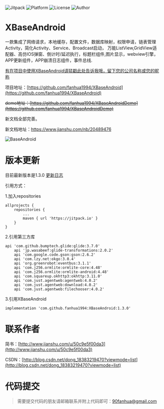 ![Jitpack](https://jitpack.io/v/fanhua1994/XBaseAndroid.svg)
![Platform](https://img.shields.io/badge/Platform-Android-ff69b4.svg)
![License](https://img.shields.io/github/license/alibaba/dubbo.svg)
![Author](https://img.shields.io/badge/Author-%E7%B9%81%E5%8D%8E-blue.svg)

# XBaseAndroid
一款集成了网络请求，本地缓存，配置文件，数据库映射，权限申请，链表管理Activity，简化Activity、Service、Broadcast启动，
万能ListView,GridView适配器、高仿IOS弹窗、倒计时/延迟执行，标题栏组件,图片显示，webview引擎，APP更新组件，APP崩溃日志组件，事件总线.

[有在项目中使用XBaseAndroid请猛戳此处告诉我哦，留下您的公司名称或您的昵称](https://github.com/fanhua1994/XBaseAndroid/issues/3)

项目地址：[https://github.com/fanhua1994/XBaseAndroid](https://github.com/fanhua1994/XBaseAndroid)

~~demo地址：[https://github.com/fanhua1994/XBaseAndroidDemo](https://github.com/fanhua1994/XBaseAndroidDemo)~~

新文档全部完善。

新文档地址：https://www.jianshu.com/nb/20489476

![BaseAndroid](https://github.com/fanhua1994/BaseAndroid/blob/master/image/logo.png?raw=true)

# 版本更新
目前最新版本是1.3.0
[更新日志](https://github.com/fanhua1994/XBaseAndroid/blob/master/LOG.md)

引用方式：

1.加入repositories
```
allprojects {
    repositories {
        ...
        maven { url 'https://jitpack.io' }
    }
}
```
2.引用第三方库
```
api 'com.github.bumptech.glide:glide:3.7.0'
    api 'jp.wasabeef:glide-transformations:2.0.2'
    api 'com.google.code.gson:gson:2.6.2'
    api 'com.lzy.net:okgo:3.0.4'
    api 'org.greenrobot:eventbus:3.1.1'
    api 'com.j256.ormlite:ormlite-core:4.48'
    api 'com.j256.ormlite:ormlite-android:4.48'
    api 'com.squareup.okhttp3:okhttp:3.11.0'
    api 'com.just.agentweb:agentweb:4.0.2'
    api 'com.just.agentweb:download:4.0.2'
    api 'com.just.agentweb:filechooser:4.0.2'
```
3.引用XBaseAndroid
```
implementation 'com.github.fanhua1994:XBaseAndroid:1.3.0'
```

# 联系作者
简书：[http://www.jianshu.com/u/50c9e5f00da3](http://www.jianshu.com/u/50c9e5f00da3)

CSDN：[http://blog.csdn.net/dong_18383219470?viewmode=list](http://blog.csdn.net/dong_18383219470?viewmode=list)

# 代码提交
> 需要提交代码的朋友请邮箱联系并附上代码即可：90fanhua@gmail.com
```
